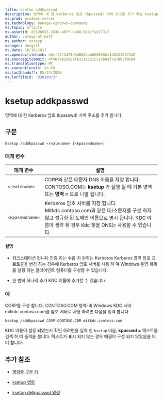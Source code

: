 ```yaml
---
title: ksetup addkpasswd
description: 영역에 대 한 Kerberos 암호 (kpasswd) 서버 주소를 추가 하는 ksetup addkpasswd 명령에 대 한 참조 항목입니다.
ms.prod: windows-server
ms.technology: manage-windows-commands
ms.topic: article
ms.assetid: d3196995-1b38-48ff-ba08-911cfab77317
author: coreyp-at-msft
ms.author: coreyp
manager: dongill
ms.date: 10/16/2017
ms.openlocfilehash: e0cff2f3d74e6d862bbdd000602a1d03312373d2
ms.sourcegitcommit: 4f407b82435afe3111c215510b0ef797863f9cb4
ms.translationtype: MT
ms.contentlocale: ko-KR
ms.lasthandoff: 05/24/2020
ms.locfileid: "83818073"
---
```

# <a name="ksetup-addkpasswd"></a>ksetup addkpasswd

영역에 대 한 Kerberos 암호 (kpasswd) 서버 주소를 추가 합니다.

## <a name="syntax"></a>구문

```
ksetup /addkpasswd <realmname> [<kpasswdname>]
```

### <a name="parameters"></a>매개 변수

| 매개 변수 | 설명 |
| --------- | ----------- |
| `<realmname>` | CORP와 같은 대문자 DNS 이름을 지정 합니다. CONTOSO.COM는 **ksetup** 가 실행 될 때 기본 영역 또는 **영역 =** 으로 나열 됩니다. |
| `<kpasswdname>` | Kerberos 암호 서버를 지정 합니다. Mitkdc.contoso.com과 같은 대/소문자를 구분 하지 않고 정규화 된 도메인 이름으로 명시 됩니다. KDC 이름이 생략 된 경우 Kdc 찾을 DNS는 사용할 수 있습니다. |

#### <a name="remarks"></a>설명

- 워크스테이션 됩니다 인증 하는 수를 지 원하는 Kerberos Kerberos 영역 암호 프로토콜을 변경 하는 경우에 Kerberos 암호 서버를 사용 하 여 Windows 운영 체제를 실행 하는 클라이언트 컴퓨터를 구성할 수 있습니다.

- 한 번에 하나씩 추가 KDC 이름에 추가할 수 있습니다.

### <a name="examples"></a>예

CORP를 구성 합니다. CONTOSO.COM 영역-비 Windows KDC 서버 mitkdc.contoso.com를 암호 서버로 사용 하려면 다음을 입력 합니다.

```
ksetup /addkpasswd CORP.CONTOSO.COM mitkdc.contoso.com
```

KDC 이름이 설정 되었는지 확인 하려면를 입력 한 `ksetup` 다음, **kpasswd =** 텍스트를 검색 하 여 출력을 봅니다. 텍스트가 표시 되지 않는 경우 매핑이 구성 되지 않았음을 의미 합니다.

## <a name="additional-references"></a>추가 참조

- [명령줄 구문 키](command-line-syntax-key.md)

- [ksetup 명령](ksetup.md)

- [ksetup delkpasswd 명령](ksetup-delkpasswd.md)
